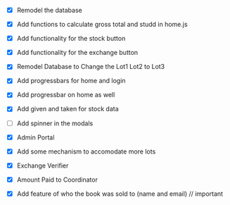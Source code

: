 - [x] Remodel the database
- [x] Add functions to calculate gross total and studd in home.js
- [x] Add functionality for the stock button
- [x] Add functionality for the exchange button
- [x] Remodel Database to Change the Lot1 Lot2 to Lot3
- [x] Add progressbars for home and login
- [x] Add progressbar on home as well
- [x] Add given and taken for stock data

- [ ] Add spinner in the modals
- [x] Admin Portal
- [x] Add some mechanism to accomodate more lots
- [x] Exchange Verifier
- [x] Amount Paid to Coordinator
- [x] Add feature of who the book was sold to (name and email) // important
